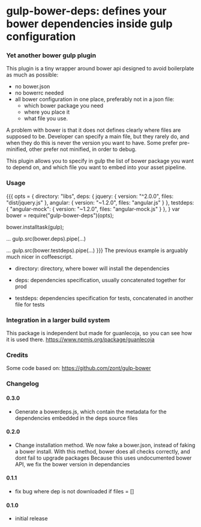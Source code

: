# gulp-bower-deps: defines your bower dependencies inside gulp configuration

### Yet another bower gulp plugin

This plugin is a tiny wrapper around bower api designed to avoid boilerplate as much as possible:

- no bower.json
- no bowerrc needed
- all bower configuration in one place, preferably not in a json file:
   * which bower package you need
   * where you place it
   * what file you use.

A problem with bower is that it does not defines clearly where files are supposed to be.
Developer can specify a main file, but they rarely do, and when they do this is never the version you want to have. Some prefer pre-minified, other prefer not minified, in order to debug.

This plugin allows you to specify in gulp the list of bower package you want to depend on, and which file you want to embed into your asset pipeline.

### Usage

{{{
opts = {
    directory: "libs",
    deps: {
        jquery: {
            version: "^2.0.0",
            files: "dist/jquery.js"
        },
        angular: {
            version: "~1.2.0",
            files: "angular.js"
        }
    },
    testdeps:{
        "angular-mock": {
            version: "~1.2.0",
            files: "angular-mock.js"
        }
    },
}
var bower = require("gulp-bower-deps")(opts);

bower.installtask(gulp);

...
gulp.src(bower.deps).pipe(...)

...
gulp.src(bower.testdeps).pipe(...)
}}}
The previous example is arguably much nicer in coffeescript.

* directory: directory, where bower will install the dependencies

* deps: dependencies specification, usually concatenated together for prod

* testdeps: dependencies specification for tests, concatenated in another file for tests


### Integration in a larger build system

This package is independent but made for guanlecoja, so you can see how it is used there.
https://www.npmjs.org/package/guanlecoja

### Credits

Some code based on:
https://github.com/zont/gulp-bower

### Changelog

#### 0.3.0
* Generate a bowerdeps.js, which contain the metadata for the dependencies embedded in the deps source files

#### 0.2.0
* Change installation method. We now fake a bower.json, instead of faking a bower install.
  With this method, bower does all checks correctly, and dont fail to upgrade packages
  Because this uses undocumented bower API, we fix the bower version in dependancies

#### 0.1.1
* fix bug where dep is not downloaded if files = []

#### 0.1.0
* initial release

